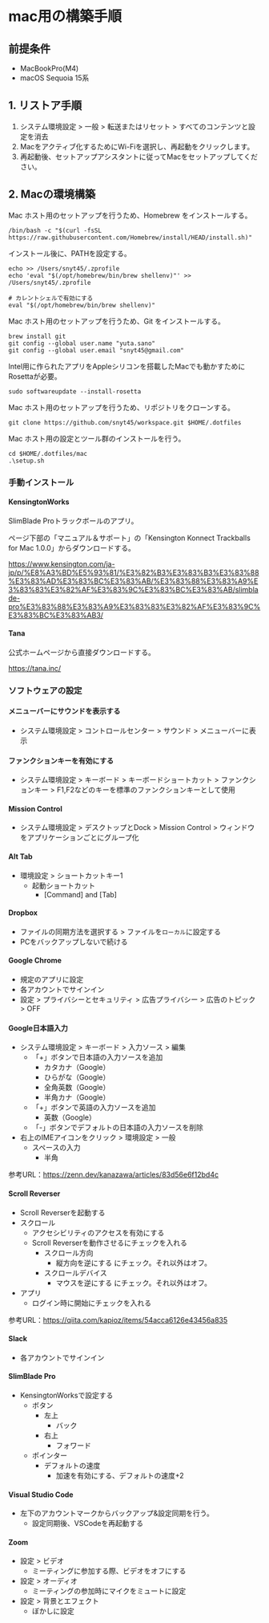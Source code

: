 # mac用の構築手順
## 前提条件

- MacBookPro(M4)
- macOS Sequoia 15系

## 1. リストア手順

1. システム環境設定 > 一般 > 転送またはリセット > すべてのコンテンツと設定を消去
2. Macをアクティブ化するためにWi-Fiを選択し、再起動をクリックします。
3. 再起動後、セットアップアシスタントに従ってMacをセットアップしてください。

## 2. Macの環境構築

Mac ホスト用のセットアップを行うため、Homebrew をインストールする。

```
/bin/bash -c "$(curl -fsSL https://raw.githubusercontent.com/Homebrew/install/HEAD/install.sh)"
```

インストール後に、PATHを設定する。

```
echo >> /Users/snyt45/.zprofile
echo 'eval "$(/opt/homebrew/bin/brew shellenv)"' >> /Users/snyt45/.zprofile

# カレントシェルで有効にする
eval "$(/opt/homebrew/bin/brew shellenv)"
```

Mac ホスト用のセットアップを行うため、Git をインストールする。

```
brew install git
git config --global user.name "yuta.sano"
git config --global user.email "snyt45@gmail.com"
```

Intel用に作られたアプリをAppleシリコンを搭載したMacでも動かすためにRosettaが必要。

```
sudo softwareupdate --install-rosetta
```

Mac ホスト用のセットアップを行うため、リポジトリをクローンする。

```
git clone https://github.com/snyt45/workspace.git $HOME/.dotfiles
```

Mac ホスト用の設定とツール群のインストールを行う。

```
cd $HOME/.dotfiles/mac
.\setup.sh
```

### 手動インストール
#### KensingtonWorks
SlimBlade Proトラックボールのアプリ。

ページ下部の「マニュアル＆サポート」の「Kensington Konnect Trackballs for Mac 1.0.0」からダウンロードする。

https://www.kensington.com/ja-jp/p/%E8%A3%BD%E5%93%81/%E3%82%B3%E3%83%B3%E3%83%88%E3%83%AD%E3%83%BC%E3%83%AB/%E3%83%88%E3%83%A9%E3%83%83%E3%82%AF%E3%83%9C%E3%83%BC%E3%83%AB/slimblade-pro%E3%83%88%E3%83%A9%E3%83%83%E3%82%AF%E3%83%9C%E3%83%BC%E3%83%AB3/

#### Tana
公式ホームページから直接ダウンロードする。

https://tana.inc/

### ソフトウェアの設定
#### メニューバーにサウンドを表示する
- システム環境設定 > コントロールセンター > サウンド > メニューバーに表示

#### ファンクションキーを有効にする
- システム環境設定 > キーボード > キーボードショートカット > ファンクションキー > F1,F2などのキーを標準のファンクションキーとして使用

#### Mission Control
- システム環境設定 > デスクトップとDock > Mission Control > ウィンドウをアプリケーションごとにグループ化

#### Alt Tab
- 環境設定 > ショートカットキー1
  - 起動ショートカット
    - [Command] and [Tab]

#### Dropbox
- ファイルの同期方法を選択する > ファイルを`ローカル`に設定する
- PCをバックアップしないで続ける

#### Google Chrome
- 規定のアプリに設定
- 各アカウントでサインイン
- 設定 > プライバシーとセキュリティ > 広告プライバシー > 広告のトピック > OFF

#### Google日本語入力
- システム環境設定 > キーボード > 入力ソース > 編集
  - 「+」ボタンで日本語の入力ソースを追加
    - カタカナ（Google）
    - ひらがな（Google）
    - 全角英数（Google）
    - 半角カナ（Google）
  - 「+」ボタンで英語の入力ソースを追加
    - 英数（Google）
  - 「-」ボタンでデフォルトの日本語の入力ソースを削除
- 右上のIMEアイコンをクリック > 環境設定 > 一般
  - スペースの入力
    - 半角

参考URL：https://zenn.dev/kanazawa/articles/83d56e6f12bd4c

#### Scroll Reverser
- Scroll Reverserを起動する
- スクロール
  - アクセシビリティのアクセスを有効にする
  - Scroll Reverserを動作させるにチェックを入れる
    - スクロール方向
      - 縦方向を逆にする にチェック。それ以外はオフ。
    - スクロールデバイス
      - マウスを逆にする にチェック。それ以外はオフ。
- アプリ
  - ログイン時に開始にチェックを入れる

参考URL：https://qiita.com/kapioz/items/54acca6126e43456a835

#### Slack
- 各アカウントでサインイン

#### SlimBlade Pro

- KensingtonWorksで設定する
  - ボタン
    - 左上
      - バック
    - 右上
      - フォワード
  - ポインター
    - デフォルトの速度
      - 加速を有効にする、デフォルトの速度+2

#### Visual Studio Code
- 左下のアカウントマークからバックアップ&設定同期を行う。
  - 設定同期後、VSCodeを再起動する

#### Zoom
- 設定 > ビデオ
  - ミーティングに参加する際、ビデオをオフにする
- 設定 > オーディオ
  - ミーティングの参加時にマイクをミュートに設定
- 設定 > 背景とエフェクト
  - ぼかしに設定
